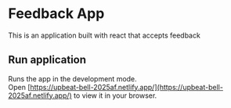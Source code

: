 # Feedback App
This is an application built with react that accepts feedback

## Run application
Runs the app in the development mode.\
Open [https://upbeat-bell-2025af.netlify.app/](https://upbeat-bell-2025af.netlify.app/) to view it in your browser.